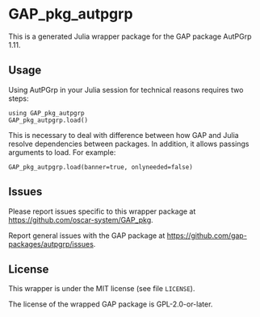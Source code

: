# GAP_pkg_autpgrp

This is a generated Julia wrapper package for the GAP package AutPGrp 1.11.

## Usage

Using AutPGrp in your Julia session for technical reasons requires two steps:

    using GAP_pkg_autpgrp
    GAP_pkg_autpgrp.load()

This is necessary to deal with difference between how GAP and Julia
resolve dependencies between packages. In addition, it allows passings
arguments to load. For example:

    GAP_pkg_autpgrp.load(banner=true, onlyneeded=false)

## Issues

Please report issues specific to this wrapper package at <https://github.com/oscar-system/GAP_pkg>.

Report general issues with the GAP package at <https://github.com/gap-packages/autpgrp/issues>.

## License

This wrapper is under the MIT license (see file `LICENSE`).

The license of the wrapped GAP package is GPL-2.0-or-later.
